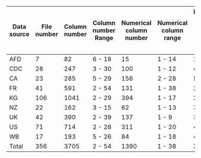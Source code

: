 Data source | File number | Column number | Column number Range | Numerical column number | Numerical column range | Numerical column number / Column number (%)| Measure number | Measure number range | Measure number / numerical column number (%)
------------- | ------------- | ------------- | ------------- | ------------- | ------------- | ------------- | ------------- | ------------- | -------------
AFD | 7 | 82 | 6 - 18 | 15 | 1 - 14 | 18.29 | 8 | 0 - 3 | 53.33
CDC | 28 | 247 | 3 - 30 | 100 | 1 - 12 | 40.49 | 70 | 1 - 6 | 70.00
CA  | 23 | 285 | 5 - 29 | 156 | 2 - 28 | 54.74 | 113 | 0 - 28 | 72.44
FR | 41 | 591 | 2 - 54 | 131 | 1 - 38 | 22.17 | 49 | 0 - 7 | 37.40
KG | 106 | 1041 | 2 - 29 | 394 | 1 - 17 | 37.85 | 271 | 0 - 10 | 68.78
NZ | 22 | 162 | 3 - 15 | 62 | 1 - 13 | 38.27 | 43 | 0 - 12 | 69.35
UK | 42 | 390 | 2 - 39 | 137 | 1 - 9 | 35.13 | 99 | 0 - 8 | 72.26
US | 71 | 714 | 2 - 28 | 311 | 1 - 20 | 43.56 | 194 | 0 - 18 | 62.38
WB | 17 | 193 | 5 - 26 | 84 | 1 - 18 | 43.52 | 63 | 0 - 13 | 75.00
Total | 356 | 3705 | 2 - 54 | 1390 | 1 - 38 | 37.(2 | 910 | 0 - 28 | 65.47

